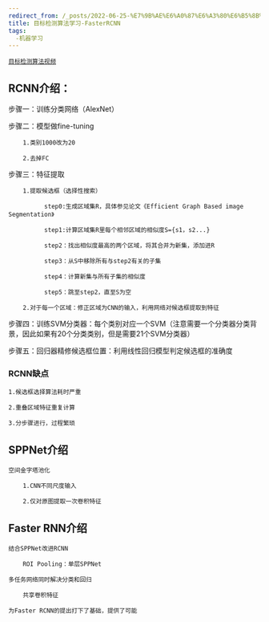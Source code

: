 ```yaml
---
redirect_from: /_posts/2022-06-25-%E7%9B%AE%E6%A0%87%E6%A3%80%E6%B5%8B%E7%AE%97%E6%B3%95%E5%AD%A6%E4%B9%A0-FasterRCNN/
title: 目标检测算法学习-FasterRCNN
tags:
  -机器学习
---
```

[`目标检测算法视频`](https://www.bilibili.com/video/BV1mU4y1m7dN)

## RCNN介绍：
步骤一：训练分类网络（AlexNet）

步骤二：模型做fine-tuning

        1.类别1000改为20
        
        2.去掉FC
        
步骤三：特征提取

        1.提取候选框（选择性搜索）
        
              step0:生成区域集R，具体参见论文《Efficient Graph Based image Segmentation》
              
              step1:计算区域集R里每个相邻区域的相似度S={s1，s2...}
              
              step2：找出相似度最高的两个区域，将其合并为新集，添加进R
              
              step3：从S中移除所有与step2有关的子集
              
              step4：计算新集与所有子集的相似度
              
              step5：跳至step2，直至S为空
        
        2.对于每一个区域：修正区域为CNN的输入，利用网络对候选框提取到特征
        
步骤四：训练SVM分类器：每个类别对应一个SVM（注意需要一个分类器分类背景，因此如果有20个分类类别，但是需要21个SVM分类器）

步骤五：回归器精修候选框位置：利用线性回归模型判定候选框的准确度

### RCNN缺点

    1.候选框选择算法耗时严重
    
    2.重叠区域特征重复计算
    
    3.分步骤进行，过程繁琐
    

## SPPNet介绍

    空间金字塔池化
    
        1.CNN不同尺度输入
        
        2.仅对原图提取一次卷积特征
        
## Faster RNN介绍

    结合SPPNet改进RCNN
        
        ROI Pooling：单层SPPNet
        
    多任务网络同时解决分类和回归
    
        共享卷积特征
        
    为Faster RCNN的提出打下了基础，提供了可能

